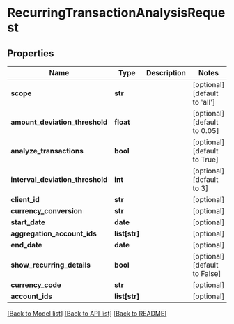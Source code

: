 # RecurringTransactionAnalysisRequest

## Properties
Name | Type | Description | Notes
------------ | ------------- | ------------- | -------------
**scope** | **str** |  | [optional] [default to 'all']
**amount_deviation_threshold** | **float** |  | [optional] [default to 0.05]
**analyze_transactions** | **bool** |  | [optional] [default to True]
**interval_deviation_threshold** | **int** |  | [optional] [default to 3]
**client_id** | **str** |  | [optional] 
**currency_conversion** | **str** |  | [optional] 
**start_date** | **date** |  | [optional] 
**aggregation_account_ids** | **list[str]** |  | [optional] 
**end_date** | **date** |  | [optional] 
**show_recurring_details** | **bool** |  | [optional] [default to False]
**currency_code** | **str** |  | [optional] 
**account_ids** | **list[str]** |  | [optional] 

[[Back to Model list]](../README.md#documentation-for-models) [[Back to API list]](../README.md#documentation-for-api-endpoints) [[Back to README]](../README.md)


